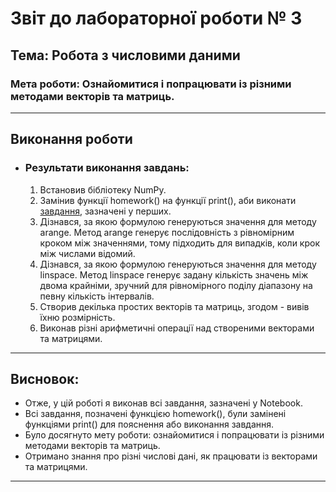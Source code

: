 # Звіт до лабораторної роботи № 3
## Тема: Робота з числовими даними  
### Мета роботи: Ознайомитися і попрацювати із різними методами векторів та матриць.

---

## Виконання роботи

* ### Результати виконання завдань:
    1. Встановив бібліотеку NumPy.
    1. Замінив функції homework() на функції print(), аби виконати [завдання](./1_numpy.ipynb), зазначені у перших.
    1. Дізнався, за якою формулою генеруються значення для методу arange. Метод arange генерує послідовність з рівномірним кроком між значеннями, тому підходить для випадків, коли крок між числами відомий.
    1. Дізнався, за якою формулою генеруються значення для методу linspace. Метод linspace генерує задану кількість значень між двома крайніми, зручний для рівномірного поділу діапазону на певну кількість інтервалів.
    1. Створив декілька простих векторів та матриць, згодом - вивів їхню розмірність. 
    1. Виконав різні арифметичні операції над створеними векторами та матрицями.

---

## Висновок:

- Отже, у цій роботі я виконав всі завдання, зазначені у Notebook.
- Всі завдання, позначені функцією homework(), були замінені функціями print() для пояснення або виконання завдання.
- Було досягнуто мету роботи: ознайомитися і попрацювати із різними методами векторів та матриць.
- Отримано знання про різні числові дані, як працювати із векторами та матрицями.

---